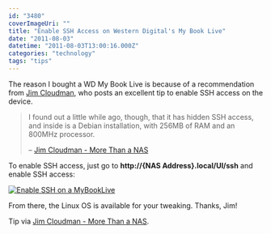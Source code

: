 ```yaml
---
id: "3480"
coverImageUri: ""
title: "Enable SSH Access on Western Digital's My Book Live"
date: "2011-08-03"
datetime: "2011-08-03T13:00:16.000Z"
categories: "technology"
tags: "tips"
---
```


The reason I bought a WD My Book Live is because of a recommendation from [Jim Cloudman](http://www.jimcloudman.com/ "Jim Cloudman"), who posts an excellent tip to enable SSH access on the device.

> I found out a little while ago, though, that it has hidden SSH access, and inside is a Debian installation, with 256MB of RAM and an 800MHz processor.
> 
> – [Jim Cloudman - More Than a NAS](http://jimcloudman.com/post/8408558692/more-than-a-nas)

To enable SSH access, just go to **http://{NAS Address}.local/UI/ssh** and enable SSH access:

[![](http://assets.brandonmartinez.com/brandonmartinez/2011/08/sshmybooklive-575x392.png "Enable SSH on a MyBookLive")](http://assets.brandonmartinez.com/brandonmartinez/2011/08/sshmybooklive.png)

From there, the Linux OS is available for your tweaking. Thanks, Jim!

Tip via [Jim Cloudman - More Than a NAS](http://jimcloudman.com/post/8408558692/more-than-a-nas).
